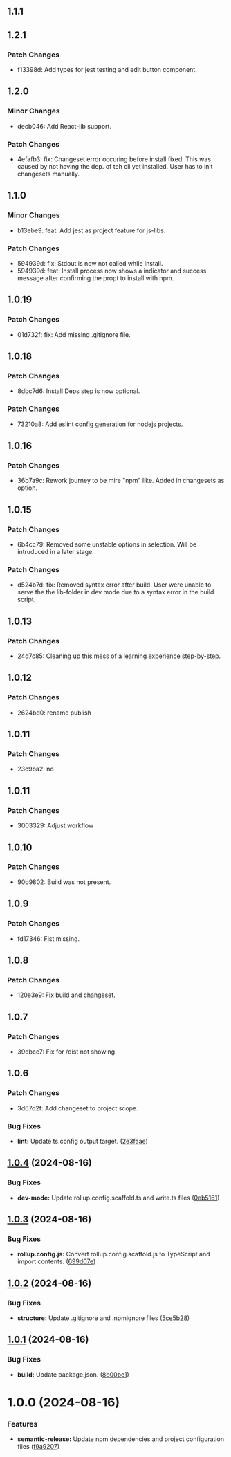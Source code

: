 ## 1.1.1

## 1.2.1

### Patch Changes

- f13398d: Add types for jest testing and edit button component.

## 1.2.0

### Minor Changes

- decb046: Add React-lib support.

### Patch Changes

- 4efafb3: fix: Changeset error occuring before install fixed. This was caused by not having the dep. of teh cli yet installed. User has to init changesets manually.

## 1.1.0

### Minor Changes

- b13ebe9: feat: Add jest as project feature for js-libs.

### Patch Changes

- 594939d: fix: Stdout is now not called while install.
- 594939d: feat: Install process now shows a indicator and success message after confirming the propt to install with npm.

## 1.0.19

### Patch Changes

- 01d732f: fix: Add missing .gitignore file.

## 1.0.18

### Patch Changes

- 8dbc7d6: Install Deps step is now optional.

### Patch Changes

- 73210a8: Add eslint config generation for nodejs projects.

## 1.0.16

### Patch Changes

- 36b7a9c: Rework journey to be mire "npm" like. Added in changesets as option.

## 1.0.15

### Patch Changes

- 6b4cc79: Removed some unstable options in selection. Will be intruduced in a later stage.

### Patch Changes

- d524b7d: fix: Removed syntax error after build. User were unable to serve the the lib-folder in dev mode due to a syntax error in the build script.

## 1.0.13

### Patch Changes

- 24d7c85: Cleaning up this mess of a learning experience step-by-step.

## 1.0.12

### Patch Changes

- 2624bd0: rename publish

## 1.0.11

### Patch Changes

- 23c9ba2: no

## 1.0.11

### Patch Changes

- 3003329: Adjust workflow

## 1.0.10

### Patch Changes

- 90b9802: Build was not present.

## 1.0.9

### Patch Changes

- fd17346: Fist missing.

## 1.0.8

### Patch Changes

- 120e3e9: Fix build and changeset.

## 1.0.7

### Patch Changes

- 39dbcc7: Fix for /dist not showing.

## 1.0.6

### Patch Changes

- 3d67d2f: Add changeset to project scope.

### Bug Fixes

- **lint:** Update ts.config output target. ([2e3faae](https://github.com/atorczynski/schafott-cli/commit/2e3faae8a42db3749fe3b6a64f199aa9f24b3d26))

## [1.0.4](https://github.com/atorczynski/schafott-cli/compare/v1.0.3...v1.0.4) (2024-08-16)

### Bug Fixes

- **dev-mode:** Update rollup.config.scaffold.ts and write.ts files ([0eb5161](https://github.com/atorczynski/schafott-cli/commit/0eb51611add6be32a93bbe9f0df5eef0fd26c5a5))

## [1.0.3](https://github.com/atorczynski/schafott-cli/compare/v1.0.2...v1.0.3) (2024-08-16)

### Bug Fixes

- **rollup.config.js:** Convert rollup.config.scaffold.js to TypeScript and import contents. ([699d07e](https://github.com/atorczynski/schafott-cli/commit/699d07e2ffb7e6be793715538ea82daa220a23cb))

## [1.0.2](https://github.com/atorczynski/schafott-cli/compare/v1.0.1...v1.0.2) (2024-08-16)

### Bug Fixes

- **structure:** Update .gitignore and .npmignore files ([5ce5b28](https://github.com/atorczynski/schafott-cli/commit/5ce5b2814abdd23bb51ae91425e3142ea74f82f2))

## [1.0.1](https://github.com/atorczynski/schafott-cli/compare/v1.0.0...v1.0.1) (2024-08-16)

### Bug Fixes

- **build:** Update package.json. ([8b00be1](https://github.com/atorczynski/schafott-cli/commit/8b00be1d8f68e501e6428872fe8fcb52f4648212))

# 1.0.0 (2024-08-16)

### Features

- **semantic-release:** Update npm dependencies and project configuration files ([f9a9207](https://github.com/atorczynski/schafott-cli/commit/f9a9207b6414a6beb73f361d72a2e164c3b7ae7a))
